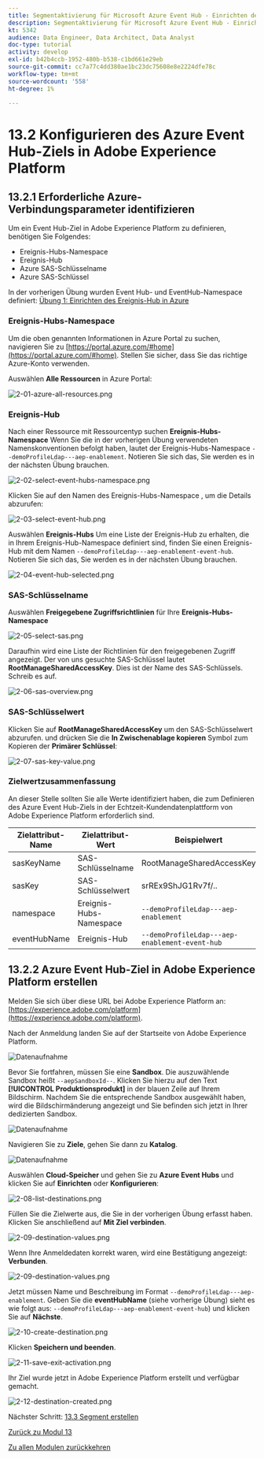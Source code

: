 ```yaml
---
title: Segmentaktivierung für Microsoft Azure Event Hub - Einrichten des Ereignis-Hub-RTCDP-Ziels in Adobe Experience Platform
description: Segmentaktivierung für Microsoft Azure Event Hub - Einrichten des Ereignis-Hub-RTCDP-Ziels in Adobe Experience Platform
kt: 5342
audience: Data Engineer, Data Architect, Data Analyst
doc-type: tutorial
activity: develop
exl-id: b42b4ccb-1952-480b-b538-c1bd661e29eb
source-git-commit: cc7a77c4dd380ae1bc23dc75608e8e2224dfe78c
workflow-type: tm+mt
source-wordcount: '558'
ht-degree: 1%

---
```


# 13.2 Konfigurieren des Azure Event Hub-Ziels in Adobe Experience Platform

## 13.2.1 Erforderliche Azure-Verbindungsparameter identifizieren

Um ein Event Hub-Ziel in Adobe Experience Platform zu definieren, benötigen Sie Folgendes:

- Ereignis-Hubs-Namespace
- Ereignis-Hub
- Azure SAS-Schlüsselname
- Azure SAS-Schlüssel

In der vorherigen Übung wurden Event Hub- und EventHub-Namespace definiert: [Übung 1: Einrichten des Ereignis-Hub in Azure](./ex1.md)

### Ereignis-Hubs-Namespace

Um die oben genannten Informationen in Azure Portal zu suchen, navigieren Sie zu [https://portal.azure.com/#home](https://portal.azure.com/#home). Stellen Sie sicher, dass Sie das richtige Azure-Konto verwenden.

Auswählen **Alle Ressourcen** in Azure Portal:

![2-01-azure-all-resources.png](./images/2-01-azure-all-resources.png)

### Ereignis-Hub

Nach einer Ressource mit Ressourcentyp suchen **Ereignis-Hubs-Namespace** Wenn Sie die in der vorherigen Übung verwendeten Namenskonventionen befolgt haben, lautet der Ereignis-Hubs-Namespace `--demoProfileLdap---aep-enablement`. Notieren Sie sich das, Sie werden es in der nächsten Übung brauchen.

![2-02-select-event-hubs-namespace.png](./images/2-02-select-event-hubs-namespace.png)

Klicken Sie auf den Namen des Ereignis-Hubs-Namespace , um die Details abzurufen:

![2-03-select-event-hub.png](./images/2-03-select-event-hub.png)

Auswählen **Ereignis-Hubs** Um eine Liste der Ereignis-Hub zu erhalten, die in Ihrem Ereignis-Hub-Namespace definiert sind, finden Sie einen Ereignis-Hub mit dem Namen `--demoProfileLdap---aep-enablement-event-hub`. Notieren Sie sich das, Sie werden es in der nächsten Übung brauchen.

![2-04-event-hub-selected.png](./images/2-04-event-hub-selected.png)

### SAS-Schlüsselname

Auswählen **Freigegebene Zugriffsrichtlinien** für Ihre **Ereignis-Hubs-Namespace**

![2-05-select-sas.png](./images/2-05-select-sas.png)

Daraufhin wird eine Liste der Richtlinien für den freigegebenen Zugriff angezeigt. Der von uns gesuchte SAS-Schlüssel lautet **RootManageSharedAccessKey**. Dies ist der Name des SAS-Schlüssels. Schreib es auf.

![2-06-sas-overview.png](./images/2-06-sas-overview.png)

### SAS-Schlüsselwert

Klicken Sie auf **RootManageSharedAccessKey** um den SAS-Schlüsselwert abzurufen. und drücken Sie die **In Zwischenablage kopieren** Symbol zum Kopieren der **Primärer Schlüssel**:

![2-07-sas-key-value.png](./images/2-07-sas-key-value.png)

### Zielwertzusammenfassung

An dieser Stelle sollten Sie alle Werte identifiziert haben, die zum Definieren des Azure Event Hub-Ziels in der Echtzeit-Kundendatenplattform von Adobe Experience Platform erforderlich sind.

| Zielattribut-Name | Zielattribut-Wert | Beispielwert |
|---|---|---|
| sasKeyName | SAS-Schlüsselname | RootManageSharedAccessKey |
| sasKey | SAS-Schlüsselwert | srREx9ShJG1Rv7f/.. |
| namespace | Ereignis-Hubs-Namespace | `--demoProfileLdap---aep-enablement` |
| eventHubName | Ereignis-Hub | `--demoProfileLdap---aep-enablement-event-hub` |

## 13.2.2 Azure Event Hub-Ziel in Adobe Experience Platform erstellen

Melden Sie sich über diese URL bei Adobe Experience Platform an: [https://experience.adobe.com/platform](https://experience.adobe.com/platform).

Nach der Anmeldung landen Sie auf der Startseite von Adobe Experience Platform.

![Datenaufnahme](../module2/images/home.png)

Bevor Sie fortfahren, müssen Sie eine **Sandbox**. Die auszuwählende Sandbox heißt ``--aepSandboxId--``. Klicken Sie hierzu auf den Text **[!UICONTROL Produktionsprodukt]** in der blauen Zeile auf Ihrem Bildschirm. Nachdem Sie die entsprechende Sandbox ausgewählt haben, wird die Bildschirmänderung angezeigt und Sie befinden sich jetzt in Ihrer dedizierten Sandbox.

![Datenaufnahme](../module2/images/sb1.png)

Navigieren Sie zu **Ziele**, gehen Sie dann zu **Katalog**.

![Datenaufnahme](./images/sb2a.png)

Auswählen **Cloud-Speicher** und gehen Sie zu **Azure Event Hubs** und klicken Sie auf **Einrichten** oder **Konfigurieren**:

![2-08-list-destinations.png](./images/2-08-list-destinations.png)

Füllen Sie die Zielwerte aus, die Sie in der vorherigen Übung erfasst haben. Klicken Sie anschließend auf **Mit Ziel verbinden**.

![2-09-destination-values.png](./images/2-09-destination-values.png)

Wenn Ihre Anmeldedaten korrekt waren, wird eine Bestätigung angezeigt: **Verbunden**.

![2-09-destination-values.png](./images/2-09-destination-valuesa.png)

Jetzt müssen Name und Beschreibung im Format `--demoProfileLdap---aep-enablement`. Geben Sie die **eventHubName** (siehe vorherige Übung) sieht es wie folgt aus: `--demoProfileLdap---aep-enablement-event-hub`) und klicken Sie auf **Nächste**.

![2-10-create-destination.png](./images/2-10-create-destination.png)

Klicken **Speichern und beenden**.

![2-11-save-exit-activation.png](./images/2-11-save-exit-activation.png)

Ihr Ziel wurde jetzt in Adobe Experience Platform erstellt und verfügbar gemacht.

![2-12-destination-created.png](./images/2-12-destination-created.png)

Nächster Schritt: [13.3 Segment erstellen](./ex3.md)

[Zurück zu Modul 13](./segment-activation-microsoft-azure-eventhub.md)

[Zu allen Modulen zurückkehren](./../../overview.md)
